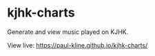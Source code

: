 # kjhk-charts
Generate and view music played on KJHK.

View live:
 https://paul-kline.github.io/kjhk-charts/
